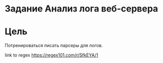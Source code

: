 # Задание Анализ лога веб-сервера

# Цель

Потренироваться писать парсеры для логов.

link to regex https://regex101.com/r/SfkEYA/1
